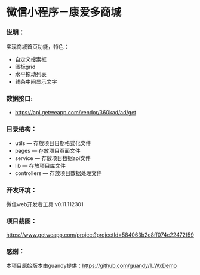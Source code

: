 # 微信小程序－康爱多商城

### 说明：

实现商城首页功能，特色：
- 自定义搜索框
- 图标grid
- 水平拖动列表
- 线条中间显示文字

### 数据接口:

- https://api.getweapp.com/vendor/360kad/ad/get

### 目录结构：

- utils — 存放项目日期格式化文件
- pages — 存放项目页面文件
- service — 存放项目数据api文件
- lib — 存放项目库文件
- controllers — 存放项目数据处理文件

### 开发环境：

微信web开发者工具 v0.11.112301

### 项目截图：

https://www.getweapp.com/project?projectId=584063b2e8ff074c22472f59

### 感谢：

本项目原始版本由guandy提供：https://github.com/guandy/1_WxDemo
